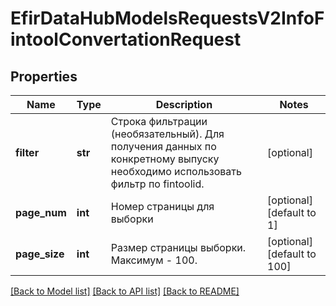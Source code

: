 # EfirDataHubModelsRequestsV2InfoFintoolConvertationRequest

## Properties
Name | Type | Description | Notes
------------ | ------------- | ------------- | -------------
**filter** | **str** | Строка фильтрации (необязательный).   Для получения данных по конкретному выпуску необходимо использовать фильтр по fintoolid. | [optional] 
**page_num** | **int** | Номер страницы для выборки | [optional] [default to 1]
**page_size** | **int** | Размер страницы выборки. Максимум - 100. | [optional] [default to 100]

[[Back to Model list]](../README.md#documentation-for-models) [[Back to API list]](../README.md#documentation-for-api-endpoints) [[Back to README]](../README.md)


